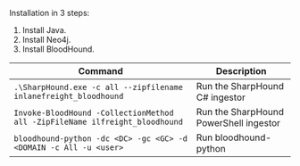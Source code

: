 Installation in 3 steps:

1. Install Java.
2. Install Neo4j.
3. Install BloodHound.

| Command                                                                     | Description                            |
| --------------------------------------------------------------------------- | -------------------------------------- |
| `.\SharpHound.exe -c all --zipfilename inlanefreight_bloodhound`            | Run the SharpHound C# ingestor         |
| `Invoke-BloodHound -CollectionMethod all -ZipFileName ilfreight_bloodhound` | Run the SharpHound PowerShell ingestor |
| `bloodhound-python -dc <DC> -gc <GC> -d <DOMAIN -c All -u <user>`           | Run bloodhound-python                  |
